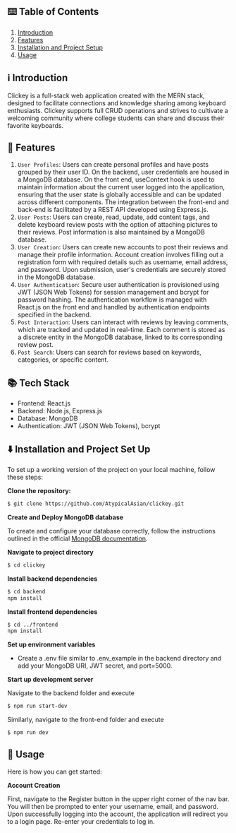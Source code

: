 ## ⌨️ Table of Contents

1. [Introduction](#ℹ️-Introduction)
2. [Features](#🚀-Features)
3. [Installation and Project Setup](#⬇️-Installation-and-Project-Set-Up)
4. [Usage](#💭-Usage)

## ℹ️ Introduction

Clickey is a full-stack web application created with the MERN stack, designed to facilitate connections and knowledge sharing among keyboard enthusiasts. Clickey supports full CRUD operations and strives to cultivate a welcoming community where college students can share and discuss their favorite keyboards.

## 🚀 Features

1. `User Profiles`: Users can create personal profiles and have posts grouped by their user ID. On the backend, user credentials are housed in a MongoDB database. On the front end, useContext hook is used to maintain information about the current user logged into the application, ensuring that the user state is globally accessible and can be updated across different components. The integration between the front-end and back-end is facilitated by a REST API developed using Express.js.
2. `User Posts`: Users can create, read, update, add content tags, and delete keyboard review posts with the option of attaching pictures to their reviews. Post information is also maintained by a MongoDB database.
3. `User Creation`: Users can create new accounts to post their reviews and manage their profile information. Account creation involves filling out a registration form with required details such as username, email address, and password. Upon submission, user's credentials are securely stored in the MongoDB database.
4. `User Authentication`: Secure user authentication is provisioned using JWT (JSON Web Tokens) for session management and bcrypt for password hashing. The authentication workflow is managed with React.js on the front end and handled by authentication endpoints specified in the backend.
5. `Post Interaction`: Users can interact with reviews by leaving comments, which are tracked and updated in real-time. Each comment is stored as a discrete entity in the MongoDB database, linked to its corresponding review post.
6. `Post Search`: Users can search for reviews based on keywords, categories, or specific content.

## 📚 Tech Stack

- Frontend: React.js
- Backend: Node.js, Express.js
- Database: MongoDB
- Authentication: JWT (JSON Web Tokens), bcrypt

## ⬇️ Installation and Project Set Up

To set up a working version of the project on your local machine, follow these steps:

**Clone the repository:**

```bash
$ git clone https://github.com/AtypicalAsian/clickey.git
```

**Create and Deploy MongoDB database**

To create and configure your database correctly, follow the instructions outlined in the official <a href="https://www.mongodb.com/docs/atlas/">MongoDB documentation</a>.

**Navigate to project directory**

```bash
$ cd clickey
```

**Install backend dependencies**

```bash
$ cd backend
npm install
```

**Install frontend dependencies**

```bash
$ cd ../frontend
npm install
```

**Set up environment variables**

- Create a .env file similar to .env_example in the backend directory and add your MongoDB URI, JWT secret, and port=5000.

**Start up development server**

Navigate to the backend folder and execute

```bash
$ npm run start-dev
```

Similarly, navigate to the front-end folder and execute

```bash
$ npm run dev
```

## 💭 Usage

Here is how you can get started:

**Account Creation**

First, navigate to the Register button in the upper right corner of the nav bar. You will then be prompted to enter your username, email, and password. Upon successfully logging into the account, the application will redirect you to a login page. Re-enter your credentials to log in.
